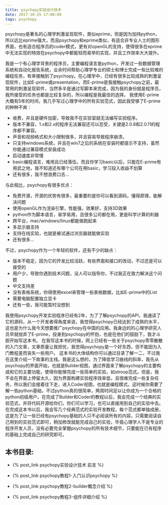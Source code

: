 ```yaml
---
title: psychopy实验设计技术
date: 2017-10-25 17:08:09
tags: psychopy
---
```



psychopy是著名的心理学刺激呈现软件，类似eprime，但是因为加持python，所以远比eprime强大，而且psychopy和eprime类似，有适合非专业人士的图形界面，也有适合程序员的coder模式，更有对openGL的支持，使得很多在eprime中无法实现的特效在psychopy中都能轻而易举的实现，并且工作效率大大提升。

<!-- more -->

我是一个有心理学背景的程序员，主要编程语言是python，开发过一些数据管理系统和自动化报告系统，业余时间帮助心理学专业的硕士和博士完成一些比较难的编程任务，有幸接触到了psychopy。在心理学中，已经有很多比较成熟的刺激呈现软件，比如E-prime或presentation，而E-prime是我接触psychopy之前，最常用的刺激呈现软件，当然多半是通过写脚本来完成，因为我的身份就是程序员，我所接受的任务也都是比较复杂的，所以编程是我最佳的选择。
我使用E-prime大概有5年的时间，我几乎写过心理学中的所有实验范式，因此我受够了E-prime的种种不爽：

- 收费，并且是硬件加密，导致我不在实验室就无法编写实验程序。
- 版本不兼容，1.x和2.x的程序无法兼容还可以忍受，关键是2.0.8和2.0.11的程序都不兼容。
- 声音和视频格式和大小限制很多，并且容易导致程序崩溃。
- 只支持windows系统，并且在win7之后的系统在安装时都提示不支持，虽然你能通过兼容模式安装成功
- 启动速度非常慢
- basic编程语言，难用且已经落伍，而且你学习basic以后，只能在E-prime有用武之地，我不知道还有哪个公司在用basic，学习投入收益不划算
- 还有很多，我不想浪费口舌...

与此相比，psychopy有很多优点：

- 免费开源，开源的优势有很多，最重要的是你可以看到源码，懂得原理，能解决问题
- 使用openGL作为渲染引擎，性能强，效果好，支持3D效果
- python作为脚本语言，易学易用，且很多公司都在用，更是科学计算的利器
- 跨平台，mac/windows/linux都能做跑起来
- 多显示器支持
- 支持在线实验，也就是被试通过浏览器就能做实验
- 还有很多...

不过，psychopy作为一个年轻的软件，还有不少的缺点：
- 版本不稳定，因为它的开发比较活跃，有些界面和接口的改动，不过还是可以接受的
- 用户少，导致你遇到技术问题，没人可以指导你，不过我正在致力解决这个问题
- 中文支持差
- 没有表格系统，你得使用excel来管理一些表格数据，比如E-prime中的List
- 需要电脑配置独立显卡
- 还有一些，我可能暂时没想到

我使用psychopy开发实验程序已经有2年，为了了解psychopy的API，我通读了它的源码，从一个开发者得角度来说，我觉得psychopy已经达到了成熟的水平，这也是为什么我今天想要推广psychopy在中国的应用。我身边的的心理学研究人员早就抛弃了E-prime，投身到psychopy的怀抱，也是在他们的鼓励下，我才斗胆开始写这本书。
在我写这本书的时候，网上已经有一些关于psychopy零零散散的入门文章，文章质量让我担忧，我觉得psychopy是一个好东西，但不能因为入门教程差而丧失一些用户。
这本书的大体结构你可以通过目录了解一二，不过我在这里介绍一下故事的主线。我是这么想的，为了降低学习曲线的斜率，我先从psychopy的界面开始，也就是Builder视图，通过界面来了解psychopy的主要构成和它的主要功能，使得你能够完成一些简单的实验，如stroop范式。但是，我不会在界面上停留太久，因为界面构建实验程序效率低，且很难完成一些复杂任务，所以我们会接着往下走，进入Coder视图，也就是编程模式。这时候你需要了解一些python基础，不过python真的很简单，两周时间足以让你成为一个合格的python初级用户。在完成了Builder和Coder的教程以后，我会完成一个经典的实验范式，并将代码开源给你们，你们可以学习，也可以直接用到自己的实验中去。
在完成这本书以后，我会写几个经典范式的实验开发教程，每个范式都单独成册，这是为了让一些已经有psychopy基础的人只不必阅读所有的内容，只需要阅读自己用到的实验范式即可，稍加修改就能完成自己的实验，毕竟心理学人不是专业的程序开发人员，没有必要完全掌握psychopy的所有技术细节，只要能在已有程序的基础上完成自己的研究即可。

本书目录:
--------


- {% post_link psychopy实验设计技术 前言 %}

- {% post_link psychopy教程1-入门认识psychopy %}

- {% post_link psychopy教程2-builder概念介绍 %}

- {% post_link psychopy教程3-组件详细介绍 %}